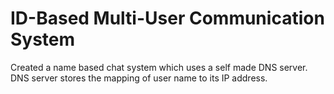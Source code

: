 # ID-Based Multi-User Communication System
Created a name based chat system which uses a self made DNS server. DNS server stores the mapping of user name to its IP address.

